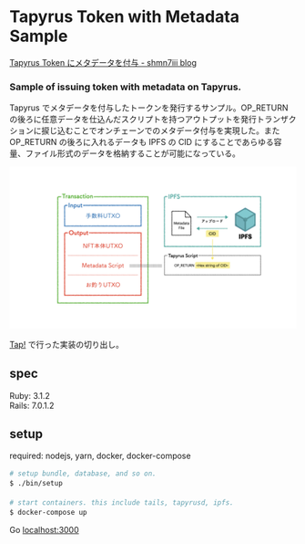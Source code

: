 # Tapyrus Token with Metadata Sample

[Tapyrus Token にメタデータを付与 - shmn7iii blog](https://blog.shmn7iii.net/tapyrus-token-metadata)

### Sample of issuing token with metadata on Tapyrus.

Tapyrus でメタデータを付与したトークンを発行するサンプル。OP_RETURN の後ろに任意データを仕込んだスクリプトを持つアウトプットを発行トランザクションに捩じ込むことでオンチェーンでのメタデータ付与を実現した。また OP_RETURN の後ろに入れるデータも IPFS の CID にすることであらゆる容量、ファイル形式のデータを格納することが可能になっている。

![fig1](./doc/fig1.jpeg)

[Tap!](https://github.com/shmn7iii/tap-api) で行った実装の切り出し。

## spec

Ruby: 3.1.2  
Rails: 7.0.1.2

## setup

required: nodejs, yarn, docker, docker-compose

```bash
# setup bundle, database, and so on.
$ ./bin/setup

# start containers. this include tails, tapyrusd, ipfs.
$ docker-compose up
```

Go [localhost:3000](localhost:3000)
